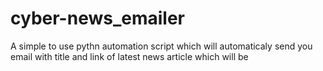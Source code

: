 # cyber-news_emailer

A simple to use pythn automation script which will automaticaly send you email with title and link of latest news article which will be 
